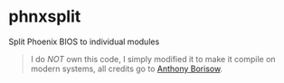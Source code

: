 # phnxsplit

Split Phoenix BIOS to individual modules

> I do *NOT* own this code, I simply modified it to make it compile on modern systems, all credits go to [Anthony Borisow](http://www.endeer.cz/bios.tools/).

